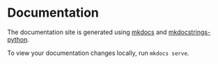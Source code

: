 # Documentation

The documentation site is generated using [mkdocs](https://www.mkdocs.org/) and [mkdocstrings-python](https://mkdocstrings.github.io/python/).

To view your documentation changes locally, run `mkdocs serve`.
